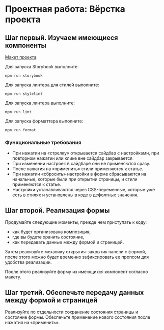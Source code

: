 # Проектная работа: Вёрстка проекта

## Шаг первый. Изучаем имеющиеся компоненты

[Макет проекта](https://www.figma.com/design/FEeiiGLOsE7ktXbPpBxYoD/Custom-dropdown?node-id=0-1&t=CdFfveK8VLCdElmh-0)

Для запуска Storybook выполните:

```
npm run storybook
```

Для запуска линтера для стилей выполните:

```
npm run stylelint
```

Для запуска линтера выполните:

```
npm run lint
```

Для запуска форматтера выполните:

```
npm run format
```

### Функциональные требования

- При нажатии на «стрелку» открывается сайдбар с настройками, при повторном нажатии или клике вне сайдбар закрывается.
- При изменении настроек в сайдбаре они не применяются сразу.
- После нажатия на «применить» стили применяются к статье.
- При нажатии «сбросить» настройки в форме сбрасываются на начальные, которые были при открытии страницы, и стили применяются к статье.
- Настройки устанавливаются через CSS-переменные, которые уже есть в стилях и установлены в коде в дефолтные значения.

## Шаг второй. Реализация формы

Продумайте следующие моменты, прежде чем приступать к коду:

- как будет организована композиция,
- где вы будете хранить состояние,
- как передавать данные между формой и страницей.

Затем реализуйте механику открытия-закрытия панели с формой, после этого можно будет временно зафиксировать ее пропсом для удобства реализации.

После этого реализуйте форму из имеющихся компонент согласно макету.

## Шаг третий. Обеспечьте передачу данных между формой и страницей

Реализуйте по отдельности сохранение состояния страницы и состояние формы. Обеспечьте применение нового состояния после нажатия на «применить».

